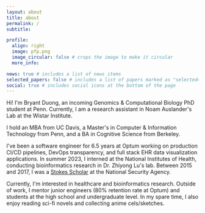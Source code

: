 ```yaml
---
layout: about
title: about
permalink: /
subtitle:

profile:
  align: right
  image: pfp.png
  image_circular: false # crops the image to make it circular
  more_info:

news: true # includes a list of news items
selected_papers: false # includes a list of papers marked as "selected={true}"
social: true # includes social icons at the bottom of the page
---
```


Hi! I'm Bryant Duong, an incoming Genomics & Computational Biology PhD student at Penn. Currently, I am a research assistant in Noam Auslander's Lab at the Wistar Institute.

I hold an MBA from UC Davis, a Master's in Computer & Information Technology from Penn, and a BA in Cognitive Science from Berkeley. 

I've been a software engineer for 6.5 years at Optum working on production CI/CD pipelines, DevOps transparency, and full stack EHR data visualization applications. In summer 2023, I interned at the National Institutes of Health, conducting bioinformatics research in Dr. Zhiyong Lu's lab. Between 2015 and 2017, I was a [Stokes Scholar](https://federaljobs.net/blog/the-stokes-educational-scholarship-program-nsa/) at the National Security Agency.

Currently, I'm interested in healthcare and bioinformatics research. Outside of work, I mentor junior engineers (80% retention rate at Optum) and students at the high school and undergraduate level. In my spare time, I also enjoy reading sci-fi novels and collecting anime cels/sketches.
